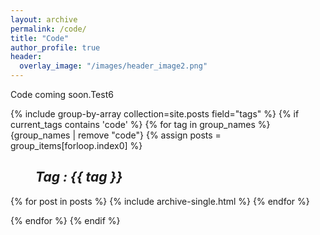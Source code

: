 ```yaml
---
layout: archive
permalink: /code/
title: "Code"
author_profile: true
header:
  overlay_image: "/images/header_image2.png"
---
```

Code coming soon.Test6

{% include group-by-array collection=site.posts field="tags" %}
 {% if current_tags contains 'code' %}
{% for tag in group_names %}
  {group_names | remove "code"}
  {% assign posts = group_items[forloop.index0] %}
  <h2 id="{{ tag | slugify }}"
   class="archive__subtitle"><i style="margin-left: 40px">Tag : {{ tag }}</i></h2>
  {% for post in posts %}
    {% include archive-single.html %}
  {% endfor %}

{% endfor %}
{% endif %}
